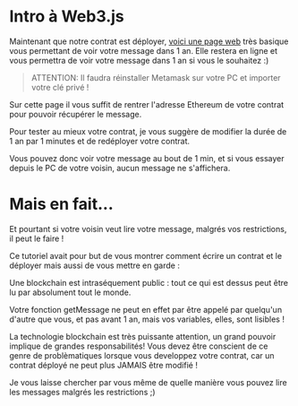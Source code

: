 # Intro à Web3.js

Maintenant que notre contrat est déployer, [voici une page web](https://altais.github.io/formation-solidity/interface.html) très basique vous permettant de voir votre message dans 1 an.
Elle restera en ligne et vous permettra de voir votre message dans 1 an si vous le souhaitez :)

> ATTENTION: Il faudra réinstaller Metamask sur votre PC et importer votre clé privé !

Sur cette page il vous suffit de rentrer l'adresse Ethereum de votre contrat pour pouvoir récupérer le message.

Pour tester au mieux votre contrat, je vous suggère de modifier la durée de 1 an par 1 minutes et de redéployer votre contrat.

Vous pouvez donc voir votre message au bout de 1 min, et si vous essayer depuis le PC de votre voisin, aucun message ne s'affichera.

# Mais en fait...

Et pourtant si votre voisin veut lire votre message, malgrés vos restrictions, il peut le faire !

Ce tutoriel avait pour but de vous montrer comment écrire un contrat et le déployer mais aussi de vous mettre en garde :

Une blockchain est intraséquement public : tout ce qui est dessus peut être lu par absolument tout le monde.

Votre fonction getMessage ne peut en effet par être appelé par quelqu'un d'autre que vous, et pas avant 1 an, mais vos variables, elles, sont lisibles !

La technologie blockchain est très puissante attention, un grand pouvoir implique de grandes responsabilités! Vous devez être conscient de ce genre de problèmatiques lorsque vous developpez votre contrat, car un contrat déployé ne peut plus JAMAIS être modifié !

Je vous laisse chercher par vous même de quelle manière vous pouvez lire les messages malgrés les restrictions ;)